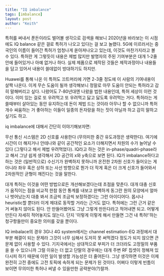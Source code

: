 ```yaml
---
title: "IQ imbalance"
tags: [imbalance]
layout: post
author: "Keith"
---
```


특허를 써내서 푼돈이라도 벌어볼 생각으로 검색을 해보니 2020년을 바라보는 이 시점에도 IQ balance 같은 걸로 특허가 나오고 있다는 걸 보고 놀랬다. 5G에 이르러서는 중국인의 이름이 들어간 특허가 엄청나게 쏟아져나오고 있는데, 이것도 마찬가지라고 볼 수 있다. 특허란 게 그렇듯이 내용은 제법 많지만 발명자의 주된 기여부분은 대개 1-2줄 안에 들어있거나 아예 없거나 하다. 실제 제품으로 제작된 것들은 제작과정이나 내용들을 담고 있어서 내용이 쓸데없이 방대하기도 하지만.

Huawei를 통해 나온 이 특허도 끄트머리에 가면 2-3줄 정도에 이 사람의 기여내용이 살짝 나온다. 이게 무슨 도움이 될까 생각해보니 정말로 아무 도움이 안되는 특허라고 감히 말해버리고 싶다. 나왔어도 7-80년대엔 나왔을 법한 내용인데, 특허 세상이 이런 것이다. 이미 있는 걸로 또 우려먹고 또 우려먹고 닳고 닳도록 우려먹는 거다. 특허라는 게 쓸때부터 살아있는 동안 유지하는데 돈이 제법 드는 것이라 아무나 할 수 없으니까 특허 개수 싸움하는 거 좋아하는 이들이 일종의 돈자랑을 하는 짓이 아닐까 하고 감히 말하고 싶기도 하고. 

iq imbalance에 대해서 간단히 이야기해보자면:

무선 통신 시스템은 2D 신호를 사용한다 (무의미한 중간 유도과정은 생략한다). 여기에 시간이 더 해지거나 안테나와 같이 공간적인 요소가 더해지면서 차원의 수가 늘어날 수 있다 (그렇다고 해서 제법 우려먹었다). IQ라고 하는 것은 in-phase/quadri-phase라고 해서 그냥 쉽게 생각해서 2D 공간의 x와 y축으로 보면 된다. IQ가 imbalance하다고 하는 것은 (일반적으로) 수신기가 완벽하지 못하니까 온전한 2차원 신호가 들어오는 게 아니라 좌우 혹은 상하 또는 사선 방향으로 뭔가 더 작게 혹은 더 크게 신호가 들어와서 2차원적인 균형이 깨진다는 것을 말한다.

대개 특허는 이것을 어떤 방법으로든 개선해보겠다는데 초점을 맞춘다. 대개 대충 신호가 움직이는 점을 비교적 한참 동안 통계를 내보고 완벽하게 동그란 원의 모양에서 얼마나 벗어났는지 대충 봐서 조금씩 조금씩 보정하겠다는 그런 아이디어다. 몹시나 heuristic할 뿐더러 이게 제대로 동작할 거라는 근거도 없다. 특허에는 그런 근거 같은 거 써놓지 않아도 된다. 안 만들어봤어도 그냥 그렇게 만든다라고 적어내면 되고. 어떻게 만든다 자세히 적어놓지도 않는다. 단지 '이렇게 이렇게 해서 만들면 그건 내 특허!'하는 청구항들만이 중요한 의미를 갖을 뿐이다. 

IQ imbalace의 경우 3G나 4G system에서는 channel estimation-EQ 과정에서 대부분 해결이 되는 문제라 그것이 너무 심해서 도저히 못 써먹겠다 정도가 되지 않으면 큰 문제 없이 사용할 수 있다. 기지국에서는 상대적으로 부피가 더 크더라도 고정밀의 부품을 쓸 수 있으니까 그럴 이유는 더 없고 단말의 경우에는 대개 주변 RF 칩셋이 정해져 있다시피 하기 때문에 이런 일이 발생할 가능성은 더 줄어든다. 그냥 생각하면 이것은 이제 완전히 고전 중에도 고전 토픽에 속하게 되는 문제가 된 것이다. 어쩌다 이렇게 빈틈이 보이면 무의미한 특허나 써낼 수 있을만한 공략분야(?)랄까. 
